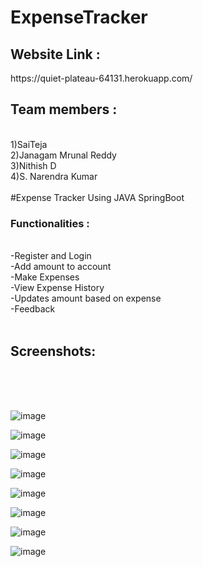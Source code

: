 # ExpenseTracker


<h2>Website Link : </h2> <p>https://quiet-plateau-64131.herokuapp.com/ </p>
<h2>Team members :</h2><br>
1)SaiTeja<br>
2)Janagam Mrunal Reddy<br>
3)Nithish D<br>
4)S. Narendra Kumar<br>
<br>
#Expense Tracker Using JAVA SpringBoot 

<h3>Functionalities :</h3><br>
-Register and Login<br>
-Add amount to account <br>
-Make Expenses<br>
-View Expense History<br>
-Updates amount based on expense<br>
-Feedback
<br>
<br>
<h2>Screenshots:</h2><br><br>
<br>

![image](https://user-images.githubusercontent.com/48819675/127738719-f409f861-93f3-4bce-92cd-ebe6cd2023f2.png)

![image](https://user-images.githubusercontent.com/48819675/127738731-55569f0a-e85e-4965-bac2-dedc200565ab.png)

![image](https://user-images.githubusercontent.com/48819675/127738735-c9eff612-d11a-4979-9399-eabb89345e79.png)

![image](https://user-images.githubusercontent.com/48819675/127738750-4de1b8cd-6eb2-4158-ae3e-f3f106b8a61e.png)

![image](https://user-images.githubusercontent.com/48819675/127738757-fbef566b-5b79-4f0f-9155-9674545b81e0.png)

![image](https://user-images.githubusercontent.com/48819675/127738763-ccf93231-0236-4f34-a1ae-2df2c40e1d03.png)

![image](https://user-images.githubusercontent.com/48819675/127738772-741d50b6-605c-4878-9134-c3d2f4f58d18.png)

![image](https://user-images.githubusercontent.com/48819675/127738779-3c43ba53-1db1-448e-b70e-4c4ef5de81ac.png)


